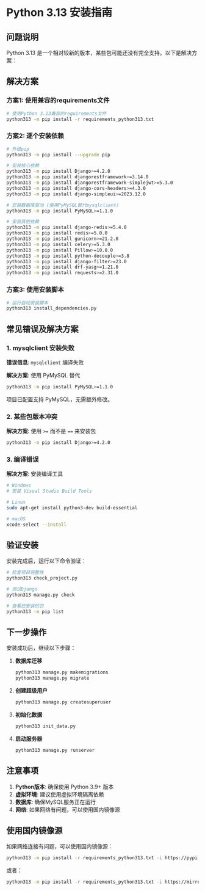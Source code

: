 # Python 3.13 安装指南

## 问题说明

Python 3.13 是一个相对较新的版本，某些包可能还没有完全支持。以下是解决方案：

## 解决方案

### 方案1: 使用兼容的requirements文件

```bash
# 使用Python 3.13兼容的requirements文件
python313 -m pip install -r requirements_python313.txt
```

### 方案2: 逐个安装依赖

```bash
# 升级pip
python313 -m pip install --upgrade pip

# 安装核心依赖
python313 -m pip install Django>=4.2.0
python313 -m pip install djangorestframework>=3.14.0
python313 -m pip install djangorestframework-simplejwt>=5.3.0
python313 -m pip install django-cors-headers>=4.3.0
python313 -m pip install django-simpleui>=2023.12.0

# 安装数据库驱动 (使用PyMySQL替代mysqlclient)
python313 -m pip install PyMySQL>=1.1.0

# 安装其他依赖
python313 -m pip install django-redis>=5.4.0
python313 -m pip install redis>=5.0.0
python313 -m pip install gunicorn>=21.2.0
python313 -m pip install celery>=5.3.0
python313 -m pip install Pillow>=10.0.0
python313 -m pip install python-decouple>=3.8
python313 -m pip install django-filter>=23.0
python313 -m pip install drf-yasg>=1.21.0
python313 -m pip install requests>=2.31.0
```

### 方案3: 使用安装脚本

```bash
# 运行自动安装脚本
python313 install_dependencies.py
```

## 常见错误及解决方案

### 1. mysqlclient 安装失败

**错误信息**: `mysqlclient` 编译失败

**解决方案**: 使用 PyMySQL 替代
```bash
python313 -m pip install PyMySQL>=1.1.0
```

项目已配置支持 PyMySQL，无需额外修改。

### 2. 某些包版本冲突

**解决方案**: 使用 `>=` 而不是 `==` 来安装包
```bash
python313 -m pip install Django>=4.2.0
```

### 3. 编译错误

**解决方案**: 安装编译工具
```bash
# Windows
# 安装 Visual Studio Build Tools

# Linux
sudo apt-get install python3-dev build-essential

# macOS
xcode-select --install
```

## 验证安装

安装完成后，运行以下命令验证：

```bash
# 检查项目完整性
python313 check_project.py

# 测试Django
python313 manage.py check

# 查看已安装的包
python313 -m pip list
```

## 下一步操作

安装成功后，继续以下步骤：

1. **数据库迁移**
   ```bash
   python313 manage.py makemigrations
   python313 manage.py migrate
   ```

2. **创建超级用户**
   ```bash
   python313 manage.py createsuperuser
   ```

3. **初始化数据**
   ```bash
   python313 init_data.py
   ```

4. **启动服务器**
   ```bash
   python313 manage.py runserver
   ```

## 注意事项

1. **Python版本**: 确保使用 Python 3.9+ 版本
2. **虚拟环境**: 建议使用虚拟环境隔离依赖
3. **数据库**: 确保MySQL服务正在运行
4. **网络**: 如果网络有问题，可以使用国内镜像源

## 使用国内镜像源

如果网络连接有问题，可以使用国内镜像源：

```bash
python313 -m pip install -r requirements_python313.txt -i https://pypi.tuna.tsinghua.edu.cn/simple/
```

或者：

```bash
python313 -m pip install -r requirements_python313.txt -i https://mirrors.aliyun.com/pypi/simple/
``` 